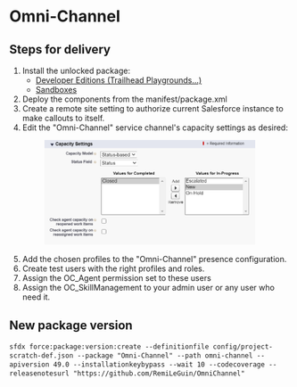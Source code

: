 # Omni-Channel

## Steps for delivery

1. Install the unlocked package:
   - [Developer Editions (Trailhead Playgrounds...)](https://login.salesforce.com/packaging/installPackage.apexp?p0=04tB0000000cs16IAA "https://login.salesforce.com/packaging/installPackage.apexp?p0=04tB0000000cs16IAA")
   - [Sandboxes](https://test.salesforce.com/packaging/installPackage.apexp?p0=04tB0000000cs16IAA "https://test.salesforce.com/packaging/installPackage.apexp?p0=04tB0000000cs16IAA")
2. Deploy the components from the manifest/package.xml
3. Create a remote site setting to authorize current Salesforce instance to make callouts to itself.
4. Edit the "Omni-Channel" service channel's capacity settings as desired:

<p align="center">
    <img src="/images/CapacitySettings.png" alt="Capacity Settings" width="75%"/>
</p>

5. Add the chosen profiles to the "Omni-Channel" presence configuration.
6. Create test users with the right profiles and roles.
7. Assign the OC_Agent permission set to these users
8. Assign the OC_SkillManagement to your admin user or any user who need it.

## New package version

```
sfdx force:package:version:create --definitionfile config/project-scratch-def.json --package "Omni-Channel" --path omni-channel --apiversion 49.0 --installationkeybypass --wait 10 --codecoverage --releasenotesurl "https://github.com/RemiLeGuin/OmniChannel"
```
